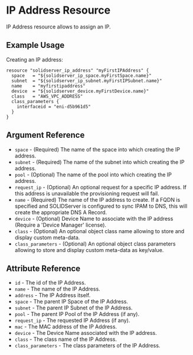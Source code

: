 # IP Address Resource

IP Address resource allows to assign an IP.

## Example Usage

Creating an IP address:
```
resource "solidserver_ip_address" "myFirstIPAddress" {
  space   = "${solidserver_ip_space.myFirstSpace.name}"
  subnet  = "${solidserver_ip_subnet.myFirstIPSubnet.name}"
  name    = "myfirstipaddress"
  device  = "${solidserver_device.myFirstDevice.name}"
  class   = "AWS_VPC_ADDRESS"
  class_parameters {
    interfaceid = "eni-d5b961d5"
  }
}
```

## Argument Reference

* `space` - (Required) The name of the space into which creating the IP address.
* `subnet` - (Required) The name of the subnet into which creating the IP address.
* `pool` - (Optional) The name of the pool into which creating the IP address.
* `request_ip` - (Optional) An optional request for a specific IP address. If this address is unavailable the provisioning request will fail.
* `name` - (Required) The name of the IP address to create. If a FQDN is specified and SOLIDServer is configured to sync IPAM to DNS, this will create the appropriate DNS A Record.
* `device` - (Optional) Device Name to associate with the IP address (Require a 'Device Manager' license).
* `class` - (Optional) An optional object class name allowing to store and display custom meta-data.
* `class_parameters` - (Optional) An optional object class parameters allowing to store and display custom meta-data as key/value.

## Attribute Reference

* `id` - The id of the IP Address.
* `name` - The name of the IP Address.
* `address` - The IP Address itself.
* `space` - The parent IP Space of the IP Address.
* `subnet` - The parent IP Subnet of the IP Address.
* `pool` - The parent IP Pool of the IP Address (if any).
* `request_ip` - The requested IP Address (if any).
* `mac` - The MAC address of the IP Address.
* `device` - The Device Name associated with the IP address.
* `class` - The class name of the IP Address.
* `class_parameters` - The class parameters of the IP Address.